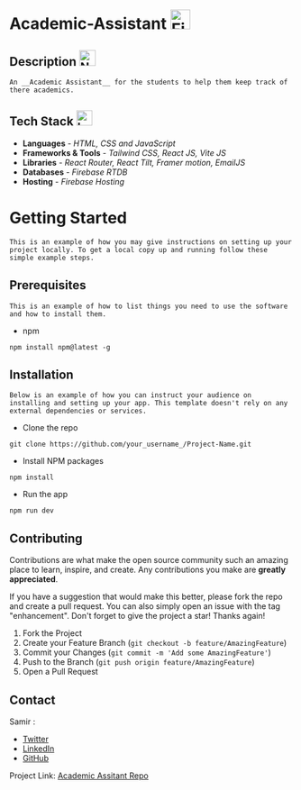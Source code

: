 # Academic-Assistant <img src="https://raw.githubusercontent.com/Tarikul-Islam-Anik/Animated-Fluent-Emojis/master/Emojis/Travel%20and%20places/Fire.png" alt="Fire" width="35" height="35" />

## Description <img src="https://raw.githubusercontent.com/Tarikul-Islam-Anik/Animated-Fluent-Emojis/master/Emojis/Objects/Notebook%20with%20Decorative%20Cover.png" alt="Notebook with Decorative Cover" width="29" height="28" />

    An __Academic Assistant__ for the students to help them keep track of there academics.

## Tech Stack <img src="https://raw.githubusercontent.com/Tarikul-Islam-Anik/Animated-Fluent-Emojis/master/Emojis/Objects/Laptop.png" alt="Laptop" width="28" height="27" />

* __Languages__ - _HTML, CSS and JavaScript_
* __Frameworks & Tools__ - _Tailwind CSS, React JS, Vite JS_
* __Libraries__ - _React Router, React Tilt, Framer motion, EmailJS_
* __Databases__ - _Firebase RTDB_
* __Hosting__ -   _Firebase Hosting_

# Getting Started
    This is an example of how you may give instructions on setting up your project locally. To get a local copy up and running follow these simple example steps.

## Prerequisites
    This is an example of how to list things you need to use the software and how to install them.

- npm
```
npm install npm@latest -g
```
## Installation
    Below is an example of how you can instruct your audience on installing and setting up your app. This template doesn't rely on any external dependencies or services.

- Clone the repo
```
git clone https://github.com/your_username_/Project-Name.git
```

- Install NPM packages
```
npm install
```

- Run the app
```
npm run dev
```

<!-- CONTRIBUTING -->
## Contributing

Contributions are what make the open source community such an amazing place to learn, inspire, and create. Any contributions you make are **greatly appreciated**.

If you have a suggestion that would make this better, please fork the repo and create a pull request. You can also simply open an issue with the tag "enhancement".
Don't forget to give the project a star! Thanks again!

1. Fork the Project
2. Create your Feature Branch (`git checkout -b feature/AmazingFeature`)
3. Commit your Changes (`git commit -m 'Add some AmazingFeature'`)
4. Push to the Branch (`git push origin feature/AmazingFeature`)
5. Open a Pull Request

<!-- CONTACT -->
## Contact

Samir : 
- [Twitter](https://twitter.com/Samiralam00) 
- [LinkedIn](https://www.linkedin.com/in/samir-webdeveloper/) 
- [GitHub](https://github.com/Samir-Alam)

Project Link: [Academic Assitant Repo](https://github.com/Samir-Alam/Academic-Assistant)